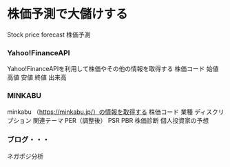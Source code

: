 # 株価予測で大儲けする
Stock price forecast 株価予測

### Yahoo!FinanceAPI
Yahoo!FinanceAPIを利用して株価やその他の情報を取得する
株価コード
始値
高値
安値
終値
出来高

### MINKABU
minkabu （https://minkabu.jp/）の情報を取得する
株価コード
業種
ディスクリプション
関連テーマ
PER（調整後）
PSR
PBR
株価診断
個人投資家の予想

### ブログ・・・
ネガポジ分析
